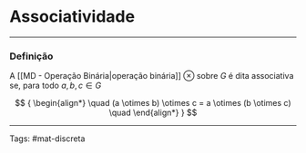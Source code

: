 # Associatividade

---

### Definição

A [[MD - Operação Binária|operação binária]] $\otimes$ sobre $G$ é dita associativa se, para todo $a,b,c \in G$

$$
{
\begin{align*} \quad
	(a \otimes b) \otimes c = a \otimes (b \otimes c)
  \quad
\end{align*}
}
$$

---

Tags: #mat-discreta 